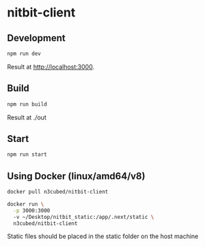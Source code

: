 # nitbit-client

## Development

```bash
npm run dev
```

Result at [http://localhost:3000](http://localhost:3000).

## Build

```bash
npm run build
```

Result at ./out

## Start
```bash
npm run start
```

## Using Docker (linux/amd64/v8)
```bash
docker pull n3cubed/nitbit-client

docker run \
  -p 3000:3000
  -v ~/Desktop/nitbit_static:/app/.next/static \
  n3cubed/nitbit-client
```

Static files should be placed in the static folder on the host machine
